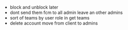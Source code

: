 - block and unblock later
- dont send them fcm to all admin leave an other admins
- sort of teams by user role in get teams
- delete account move from client to admins